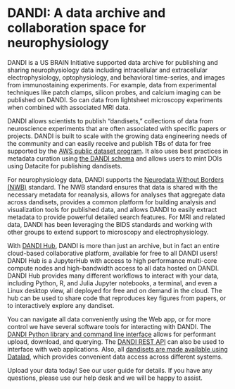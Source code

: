 # DANDI: A data archive and collaboration space for neurophysiology

DANDI is a US BRAIN Initiative supported data archive for publishing and sharing neurophysiology data including intracellular and extracellular electrophysiology, optophysiology, and behavioral time-series, and images from immunostaining experiments.  For example, data from experimental techniques like patch clamps, silicon probes, and calcium imaging can be published on DANDI. So can data from lightsheet microscopy experiments when combined with associated MRI data.

DANDI allows scientists to publish “dandisets,” collections of data from neuroscience experiments that are often associated with specific papers or projects. DANDI is built to scale with the growing data engineering needs of the community and can easily receive and publish TBs of data for free supported by the [AWS public dataset program](https://registry.opendata.aws/dandiarchive/). It also uses best practices in metadata curation using [the DANDI schema](https://github.com/dandi/dandischema) and allows users to mint DOIs using Datacite for publishing dandisets. 

For neurophysiology data, DANDI supports the [Neurodata Without Borders (NWB)](https://www.nwb.org/) standard. The NWB standard ensures that data is shared with the necessary metadata for reanalysis, allows for analyses that aggregate data across dandisets, provides a common platform for building analysis and visualization tools for published data, and allows DANDI to easily extract metadata to provide powerful detailed search features. For MRI and related data, DANDI has been leveraging the BIDS standards and working with other groups to extend support to microscopy and electrophysiology.

With [DANDI Hub](https://hub.dandiarchive.org/), DANDI is more than just an archive, but in fact an entire cloud-based collaborative platform, available for free to all DANDI users! DANDI Hub is a JupyterHub with access to high performance multi-core compute nodes and high-bandwidth access to all data hosted on DANDI. DANDI Hub provides many different workflows to interact with your data, including Python, R, and Julia Jupyter notebooks, a terminal, and even a Linux desktop view, all deployed for free and on demand in the cloud. The hub can be used to share code that reproduces key figures from papers, or to interactively explore any dandiset.

You can navigate all data conveniently using the Web app, or for more control we have several software tools for interacting with DANDI. The [DANDI Python library and command line interface](https://github.com/dandi/dandi-cli) allows for performant upload, download, and querying. The [DANDI REST API](https://api.dandiarchive.org/swagger/) can also be used to interface with web applications. Also, all [dandisets are made available using Datalad](https://github.com/dandisets), which provides convenient data access across different systems.

Upload your data today! See our user guide for details. If you have any questions, please use our help desk and we will be happy to assist.
